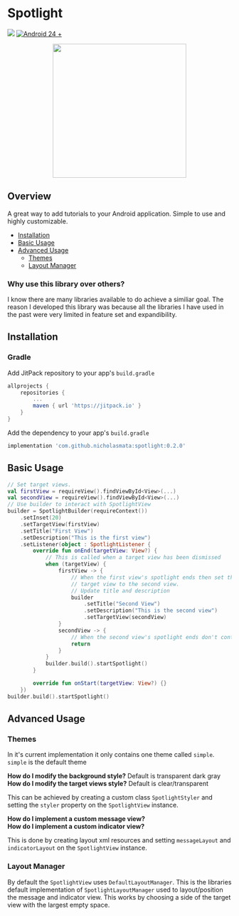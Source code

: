 # Spotlight 

[![](https://jitpack.io/v/nicholasmata/spotlight.svg)](https://jitpack.io/#nicholasmata/spotlight)
[![Android 24 +](https://img.shields.io/badge/Android-24+-blue.svg)](https://developer.android.com/studio/releases/platforms#7.0)
<p align="center">
<img src="./screenshots/sample.gif" width="300">

## Overview
A great way to add tutorials to your Android application. Simple to use and highly customizable.

* [Installation](#installation)
* [Basic Usage](#basic-usage)
* [Advanced Usage](#advanced-usage)
    * [Themes](#themes)
    * [Layout Manager](#layout-manager)

### Why use this library over others?
I know there are many libraries available to do achieve a similiar goal. The reason I developed this library was because all the libraries I have used in the past were very limited in feature set and expandibility.

## Installation
### Gradle
Add JitPack repository to your app's `build.gradle`
```gradle
allprojects {
	repositories {
		...
		maven { url 'https://jitpack.io' }
	}
}
```
Add the dependency to your app's `build.gradle`
```gradle
implementation 'com.github.nicholasmata:spotlight:0.2.0'
```

## Basic Usage

```kt
// Set target views.
val firstView = requireView().findViewById<View>(...)
val secondView = requireView().findViewById<View>(...)
// Use builder to interact with SpotlightView
builder = SpotlightBuilder(requireContext())
    .setInset(20)
    .setTargetView(firstView)
    .setTitle("First View")
    .setDescription("This is the first view")
    .setListener(object : SpotlightListener {
        override fun onEnd(targetView: View?) {
            // This is called when a target view has been dismissed
            when (targetView) {
                firstView -> {
                    // When the first view's spotlight ends then set the  
                    // target view to the second view. 
                    // Update title and description
                    builder
                        .setTitle("Second View")
                        .setDescription("This is the second view")
                        .setTargetView(secondView)
                }
                secondView -> {
                    // When the second view's spotlight ends don't continue on.
                    return
                }
            }
            builder.build().startSpotlight()
        }

        override fun onStart(targetView: View?) {}
    })
builder.build().startSpotlight()
```

## Advanced Usage

### Themes

In it's current implementation it only contains one theme called `simple`.<br/>
`simple` is the default theme

**How do I modify the background style?** Default is transparent dark gray<br/>
**How do I modify the target views style?** Default is clear/transparent

This can be achieved by creating a custom class `SpotlightStyler` and setting the `styler` property on the `SpotlightView` instance.

**How do I implement a custom message view?**<br/>
**How do I implement a custom indicator view?**

This is done by creating layout xml resources and setting `messageLayout` and `indicatorLayout` on the `SpotlightView` instance.

### Layout Manager

By default the `SpotlightView` uses `DefaultLayoutManager`. This is the libraries default implementation of `SpotlightLayoutManager` used to layout/position the message and indicator view. This works by choosing a side of the target view with the largest empty space.
